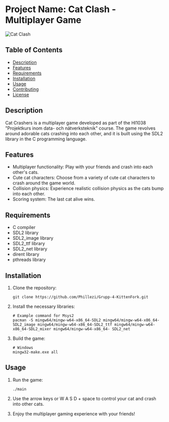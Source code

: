 # Project Name: Cat Clash - Multiplayer Game

![Cat Clash](cat_clash_banner.png)

## Table of Contents
- [Description](#description)
- [Features](#features)
- [Requirements](#requirements)
- [Installation](#installation)
- [Usage](#usage)
- [Contributing](#contributing)
- [License](#license)

## Description
Cat Crashers is a multiplayer game developed as part of the HI1038 "Projektkurs inom data- och nätverksteknik" course. The game revolves around adorable cats crashing into each other, and it is built using the SDL2 library in the C programming language.

## Features
- Multiplayer functionality: Play with your friends and crash into each other's cats.
- Cute cat characters: Choose from a variety of cute cat characters to crash around the game world.
- Collision physics: Experience realistic collision physics as the cats bump into each other.
- Scoring system: The last cat alive wins.

## Requirements
- C compiler
- SDL2 library
- SDL2_image library
- SDL2_ttf library
- SDL2_net library
- dirent library
- pthreads library

## Installation
1. Clone the repository:

   ```
   git clone https://github.com/Phillezi/Grupp-4-KittenFork.git
   ```

2. Install the necessary libraries:

   ```
   # Example command for Msys2
   pacman -S mingw64/mingw-w64-x86_64-SDL2 mingw64/mingw-w64-x86_64-SDL2_image mingw64/mingw-w64-x86_64-SDL2_ttf mingw64/mingw-w64-x86_64-SDL2_mixer mingw64/mingw-w64-x86_64- SDL2_net
   ```

3. Build the game:

   ```
   # Windows
   mingw32-make.exe all
   ```

## Usage
1. Run the game:

   ```
   ./main
   ```

2. Use the arrow keys or W A S D + space to control your cat and crash into other cats.
3. Enjoy the multiplayer gaming experience with your friends!
